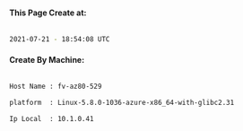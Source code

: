 
   
#### This Page Create at:

```bash

2021-07-21 - 18:54:08 UTC

```

#### Create By Machine:

```bash

Host Name : fv-az80-529

platform  : Linux-5.8.0-1036-azure-x86_64-with-glibc2.31

Ip Local  : 10.1.0.41

```

